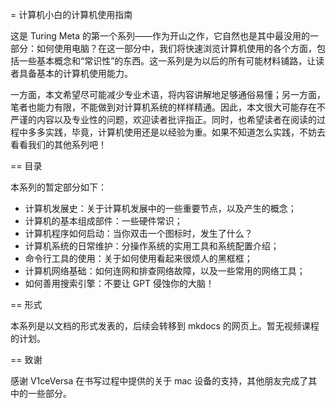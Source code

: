 = 计算机小白的计算机使用指南

这是 Turing Meta 的第一个系列——作为开山之作，它自然也是其中最没用的一部分：如何使用电脑？在这一部分中，我们将快速浏览计算机使用的各个方面，包括一些基本概念和“常识性”的东西。这一系列是为以后的所有可能材料铺路，让读者具备基本的计算机使用能力。

一方面，本文希望尽可能减少专业术语，将内容讲解地足够通俗易懂；另一方面，笔者也能力有限，不能做到对计算机系统的样样精通。因此，本文很大可能存在不严谨的内容以及专业性的问题，欢迎读者批评指正。同时，也希望读者在阅读的过程中多多实践，毕竟，计算机使用还是以经验为重。如果不知道怎么实践，不妨去看看我们的其他系列吧！

== 目录

本系列的暂定部分如下：

- 计算机发展史：关于计算机发展中的一些重要节点，以及产生的概念；
- 计算机的基本组成部件：一些硬件常识；
- 计算机程序如何启动：当你双击一个图标时，发生了什么？
- 计算机系统的日常维护：分操作系统的实用工具和系统配置介绍；
- 命令行工具的使用：关于如何使用看起来很烦人的黑框框；
- 计算机网络基础：如何连网和排查网络故障，以及一些常用的网络工具；
- 如何善用搜索引擎：不要让 GPT 侵蚀你的大脑！

== 形式

本系列是以文档的形式发表的，后续会转移到 mkdocs 的网页上。暂无视频课程的计划。

== 致谢

感谢 V1ceVersa 在书写过程中提供的关于 mac 设备的支持，其他朋友完成了其中的一些部分。